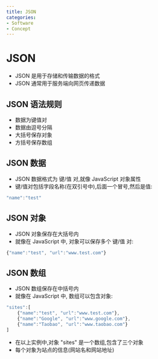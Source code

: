 ```yaml
---
title: JSON
categories:
- Software
- Concept
---
```

# JSON

- JSON 是用于存储和传输数据的格式
- JSON 通常用于服务端向网页传递数据

## JSON 语法规则

- 数据为键值对
- 数据由逗号分隔
- 大括号保存对象
- 方括号保存数组

## JSON 数据

- JSON 数据格式为 键/值 对,就像 JavaScript 对象属性
- 键/值对包括字段名称(在双引号中),后面一个冒号,然后是值:

```js
"name":"test"
```

## JSON 对象

- JSON 对象保存在大括号内
- 就像在 JavaScript 中, 对象可以保存多个 键/值 对:

```js
{"name":"test", "url":"www.test.com"}
```

## JSON 数组

- JSON 数组保存在中括号内
- 就像在 JavaScript 中, 数组可以包含对象:

```js
"sites":[
    {"name":"test", "url":"www.test.com"},
    {"name":"Google", "url":"www.google.com"},
    {"name":"Taobao", "url":"www.taobao.com"}
]
```

- 在以上实例中,对象 "sites" 是一个数组,包含了三个对象
- 每个对象为站点的信息(网站名和网站地址)